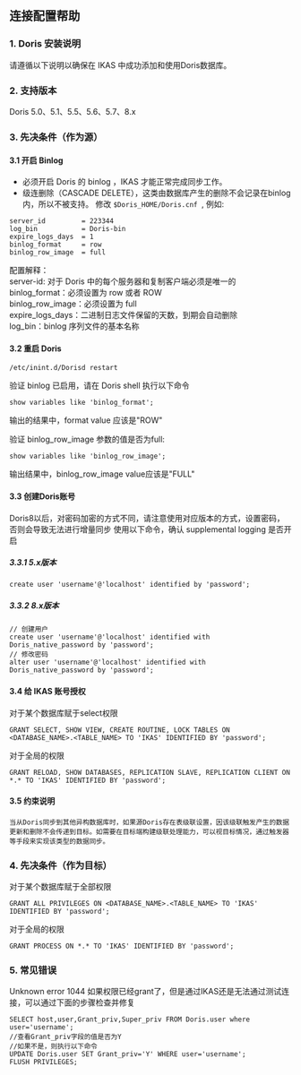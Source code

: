 ## **连接配置帮助**

### **1. Doris 安装说明**

请遵循以下说明以确保在 IKAS 中成功添加和使用Doris数据库。

### **2. 支持版本**
Doris 5.0、5.1、5.5、5.6、5.7、8.x

### **3. 先决条件（作为源）**
#### **3.1 开启 Binlog**
- 必须开启 Doris 的 binlog ，IKAS 才能正常完成同步工作。
- 级连删除（CASCADE DELETE），这类由数据库产生的删除不会记录在binlog内，所以不被支持。
  修改 `$Doris_HOME/Doris.cnf `, 例如:
```
server_id         = 223344
log_bin           = Doris-bin
expire_logs_days  = 1
binlog_format     = row
binlog_row_image  = full
```
配置解释：<br>
server-id: 对于 Doris 中的每个服务器和复制客户端必须是唯一的<br>
binlog_format：必须设置为 row 或者 ROW<br>
binlog_row_image：必须设置为 full<br>
expire_logs_days：二进制日志文件保留的天数，到期会自动删除<br>
log_bin：binlog 序列文件的基本名称<br>

#### **3.2 重启 Doris**

```
/etc/inint.d/Dorisd restart
```
验证 binlog 已启用，请在 Doris shell 执行以下命令
```
show variables like 'binlog_format';
```
输出的结果中，format value 应该是"ROW"

验证 binlog_row_image 参数的值是否为full:
```
show variables like 'binlog_row_image';
```
输出结果中，binlog_row_image value应该是"FULL"

#### **3.3 创建Doris账号**
Doris8以后，对密码加密的方式不同，请注意使用对应版本的方式，设置密码，否则会导致无法进行增量同步
使用以下命令，确认 supplemental logging 是否开启
##### **3.3.1 5.x版本**
```
create user 'username'@'localhost' identified by 'password';
```
##### **3.3.2 8.x版本**
```
// 创建用户
create user 'username'@'localhost' identified with Doris_native_password by 'password';
// 修改密码
alter user 'username'@'localhost' identified with Doris_native_password by 'password';

```

#### **3.4 给 IKAS 账号授权**
对于某个数据库赋于select权限
```
GRANT SELECT, SHOW VIEW, CREATE ROUTINE, LOCK TABLES ON <DATABASE_NAME>.<TABLE_NAME> TO 'IKAS' IDENTIFIED BY 'password';
```
对于全局的权限
```
GRANT RELOAD, SHOW DATABASES, REPLICATION SLAVE, REPLICATION CLIENT ON *.* TO 'IKAS' IDENTIFIED BY 'password';
```
#### **3.5 约束说明**
```
当从Doris同步到其他异构数据库时，如果源Doris存在表级联设置，因该级联触发产生的数据更新和删除不会传递到目标。如需要在目标端构建级联处理能力，可以视目标情况，通过触发器等手段来实现该类型的数据同步。
```
###  **4. 先决条件（作为目标）**
对于某个数据库赋于全部权限
```
GRANT ALL PRIVILEGES ON <DATABASE_NAME>.<TABLE_NAME> TO 'IKAS' IDENTIFIED BY 'password';
```
对于全局的权限
```
GRANT PROCESS ON *.* TO 'IKAS' IDENTIFIED BY 'password';
```
###  **5. 常见错误**

Unknown error 1044
如果权限已经grant了，但是通过IKAS还是无法通过测试连接，可以通过下面的步骤检查并修复
```
SELECT host,user,Grant_priv,Super_priv FROM Doris.user where user='username';
//查看Grant_priv字段的值是否为Y
//如果不是，则执行以下命令
UPDATE Doris.user SET Grant_priv='Y' WHERE user='username';
FLUSH PRIVILEGES;
```
